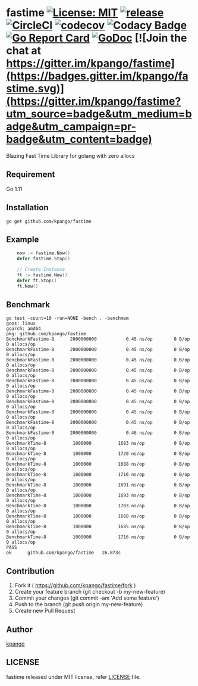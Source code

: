 # fastime [![License: MIT](https://img.shields.io/badge/License-MIT-blue.svg)](https://opensource.org/licenses/MIT) [![release](https://img.shields.io/github/release/kpango/fastime.svg)](https://github.com/kpango/fastime/releases/latest) [![CircleCI](https://circleci.com/gh/kpango/fastime.svg?style=shield)](https://circleci.com/gh/kpango/fastime) [![codecov](https://codecov.io/gh/kpango/fastime/branch/master/graph/badge.svg)](https://codecov.io/gh/kpango/fastime) [![Codacy Badge](https://api.codacy.com/project/badge/Grade/b9fa9b846ec343d3860b8f69e802c09b)](https://www.codacy.com/app/i.can.feel.gravity/fastime?utm_source=github.com&amp;utm_medium=referral&amp;utm_content=kpango/fastime&amp;utm_campaign=Badge_Grade) [![Go Report Card](https://goreportcard.com/badge/github.com/kpango/fastime)](https://goreportcard.com/report/github.com/kpango/fastime) [![GoDoc](http://godoc.org/github.com/kpango/fastime?status.svg)](http://godoc.org/github.com/kpango/fastime) [![Join the chat at https://gitter.im/kpango/fastime](https://badges.gitter.im/kpango/fastime.svg)](https://gitter.im/kpango/fastime?utm_source=badge&utm_medium=badge&utm_campaign=pr-badge&utm_content=badge)
Blazing Fast Time Library for golang with zero allocs

## Requirement
Go 1.11

## Installation
```shell
go get github.com/kpango/fastime
```

## Example
```go
    now := fastime.Now()
    defer fastime.Stop()

    // Create Instance
    ft := fastime.New()
    defer ft.Stop()
    ft.Now()
```

## Benchmark

```
go test -count=10 -run=NONE -bench . -benchmem
goos: linux
goarch: amd64
pkg: github.com/kpango/fastime
BenchmarkFastime-8   	2000000000	         0.45 ns/op	       0 B/op	       0 allocs/op
BenchmarkFastime-8   	2000000000	         0.45 ns/op	       0 B/op	       0 allocs/op
BenchmarkFastime-8   	2000000000	         0.45 ns/op	       0 B/op	       0 allocs/op
BenchmarkFastime-8   	2000000000	         0.45 ns/op	       0 B/op	       0 allocs/op
BenchmarkFastime-8   	2000000000	         0.45 ns/op	       0 B/op	       0 allocs/op
BenchmarkFastime-8   	2000000000	         0.45 ns/op	       0 B/op	       0 allocs/op
BenchmarkFastime-8   	2000000000	         0.45 ns/op	       0 B/op	       0 allocs/op
BenchmarkFastime-8   	2000000000	         0.45 ns/op	       0 B/op	       0 allocs/op
BenchmarkFastime-8   	2000000000	         0.45 ns/op	       0 B/op	       0 allocs/op
BenchmarkFastime-8   	2000000000	         0.46 ns/op	       0 B/op	       0 allocs/op
BenchmarkTime-8      	 1000000	      1683 ns/op	       0 B/op	       0 allocs/op
BenchmarkTime-8      	 1000000	      1720 ns/op	       0 B/op	       0 allocs/op
BenchmarkTime-8      	 1000000	      1688 ns/op	       0 B/op	       0 allocs/op
BenchmarkTime-8      	 1000000	      1716 ns/op	       0 B/op	       0 allocs/op
BenchmarkTime-8      	 1000000	      1691 ns/op	       0 B/op	       0 allocs/op
BenchmarkTime-8      	 1000000	      1693 ns/op	       0 B/op	       0 allocs/op
BenchmarkTime-8      	 1000000	      1703 ns/op	       0 B/op	       0 allocs/op
BenchmarkTime-8      	 1000000	      1668 ns/op	       0 B/op	       0 allocs/op
BenchmarkTime-8      	 1000000	      1685 ns/op	       0 B/op	       0 allocs/op
BenchmarkTime-8      	 1000000	      1716 ns/op	       0 B/op	       0 allocs/op
PASS
ok  	github.com/kpango/fastime	26.873s
```
## Contribution
1. Fork it ( https://github.com/kpango/fastime/fork )
2. Create your feature branch (git checkout -b my-new-feature)
3. Commit your changes (git commit -am 'Add some feature')
4. Push to the branch (git push origin my-new-feature)
5. Create new Pull Request

## Author
[kpango](https://github.com/kpango)

## LICENSE
fastime released under MIT license, refer [LICENSE](https://github.com/kpango/fastime/blob/master/LICENSE) file.
